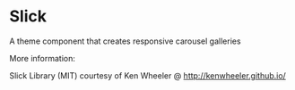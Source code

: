# Slick

A theme component that creates responsive carousel galleries 

More information: 

Slick Library (MIT) courtesy of Ken Wheeler @ http://kenwheeler.github.io/